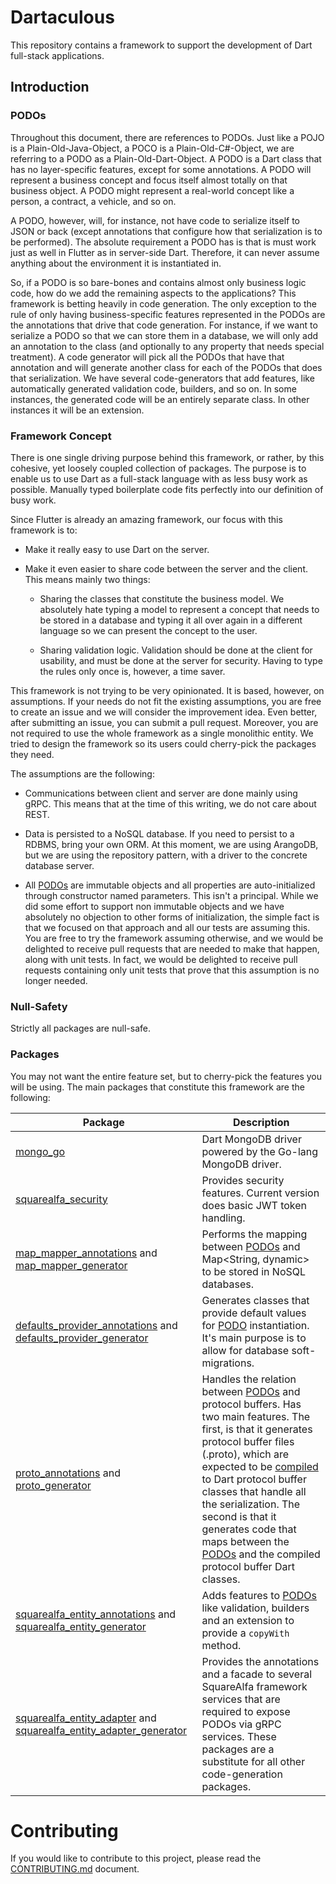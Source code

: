 # Dartaculous
This repository contains a framework to support the development of Dart full-stack applications. 

## Introduction

###  <a name="podos"></a>PODOs

Throughout this document, there are references to PODOs. Just like a POJO is a Plain-Old-Java-Object, a POCO is a Plain-Old-C#-Object, we are referring to a PODO as a Plain-Old-Dart-Object. A PODO is a Dart class that has no layer-specific features, except for some annotations. A PODO will represent a business concept and focus itself almost totally on that business object. A PODO might represent a real-world concept like a person, a contract, a vehicle, and so on. 

A PODO, however, will, for instance, not have code to serialize itself to JSON or back (except annotations that configure how that serialization is to be performed). The absolute requirement a PODO has is that is must work just as well in Flutter as in server-side Dart. Therefore, it can never assume anything about the environment it is instantiated in.

So, if a PODO is so bare-bones and contains almost only business logic code, how do we add the remaining aspects to the applications? This framework is betting heavily in code generation. The only exception to the rule of only having business-specific features represented in the PODOs are the annotations that drive that code generation. For instance, if we want to serialize a PODO so that we can store them in a database, we will only add an annotation to the class (and optionally to any property that needs special treatment). A code generator will pick all the PODOs that have that annotation and will generate another class for each of the PODOs that does that serialization. 
We have several code-generators that add features, like automatically generated validation code, builders, and so on. In some instances, the generated code will be an entirely separate class. In other instances it will be an extension.

### Framework Concept

There is one single driving purpose behind this framework, or rather, by this cohesive, yet loosely coupled collection of packages. The purpose is to enable us to use Dart as a full-stack language with as less busy work as possible. Manually typed boilerplate code fits perfectly into our definition of busy work.

Since Flutter is already an amazing framework, our focus with this framework is to:

- Make it really easy to use Dart on the server.

- Make it even easier to share code between the server and the client. This means mainly two things:

    - Sharing the classes that constitute the business model. We absolutely hate typing a model to represent a concept that needs to be stored in a database and typing it all over again in a different language so we can present the concept to the user.

    - Sharing validation logic. Validation should be done at the client for usability, and must be done at the server for security. Having to type the rules only once is, however, a time saver.

This framework is not trying to be very opinionated. It is based, however, on assumptions. If your needs do not fit the existing assumptions, you are free to create an issue and we will consider the improvement idea. Even better, after submitting an issue, you can submit a pull request. Moreover, you are not required to use the whole framework as a single monolithic entity. We tried to design the framework so its users could cherry-pick the packages they need.

The assumptions are the following:

- Communications between client and server are done mainly using gRPC. This means that at the time of this writing, we do not care about REST.

- Data is persisted to a NoSQL database. If you need to persist to a RDBMS, bring your own ORM. At this moment, we are using ArangoDB, but we are using the repository pattern, with a driver to the concrete database server.

- All [PODOs](#podos) are immutable objects and all properties are auto-initialized through constructor named parameters. This isn't a principal. While we did some effort to support non immutable objects and we have absolutely no objection to other forms of initialization, the simple fact is that we focused on that approach and all our tests are assuming this. You are free to try the framework assuming otherwise, and we would be delighted to receive pull requests that are needed to make that happen, along with unit tests. In fact, we would be delighted to receive pull requests containing only unit tests that prove that this assumption is no longer needed.


### Null-Safety

Strictly all packages are null-safe.


### Packages

You may not want the entire feature set, but to cherry-pick the features you will be using. The main packages that constitute this framework are the following:

| Package | Description |
|---------|-------------|
|[mongo_go](https://pub.dev/packages/mongo_go)|Dart MongoDB driver powered by the Go-lang MongoDB driver.
|[squarealfa_security](https://pub.dev/packages/squarealfa_security)|Provides security features. Current version does basic JWT token handling.
|[map_mapper_annotations](https://pub.dev/packages/map_mapper_annotations) and [map_mapper_generator](https://pub.dev/packages/map_mapper_generator)|Performs the mapping between [PODOs](#podos) and Map<String, dynamic> to be stored in NoSQL databases.
|[defaults_provider_annotations](https://pub.dev/packages/defaults_provider_annotations) and [defaults_provider_generator](https://pub.dev/packages/defaults_provider_generator)|Generates classes that provide default values for [PODO](#podos) instantiation. It's main purpose is to allow for database soft-migrations.
|[proto_annotations](https://pub.dev/packages/proto_annotations) and [proto_generator](https://pub.dev/packages/proto_generator)|Handles the relation between [PODOs](#podos) and protocol buffers. Has two main features. The first, is that it generates protocol buffer files (.proto), which are expected to be [compiled](https://grpc.io/docs/languages/dart/quickstart/) to Dart protocol buffer classes that handle all the serialization. The second is that it generates code that maps between the [PODOs](#podos) and the compiled protocol buffer Dart classes.
|[squarealfa_entity_annotations](https://pub.dev/packages/squarealfa_entity_annotations) and [squarealfa_entity_generator](https://pub.dev/packages/squarealfa_entity_generator)|Adds features to [PODOs](#podos) like validation, builders and an extension to provide a ```copyWith``` method.
|[squarealfa_entity_adapter](https://pub.dev/packages/squarealfa_entity_adapter) and [squarealfa_entity_adapter_generator](https://pub.dev/packages/squarealfa_entity_adapter_generator/admin)|Provides the annotations and a facade to several SquareAlfa framework services that are required to expose PODOs via gRPC services. These packages are a substitute for all other code-generation packages.

# Contributing
If you would like to contribute to this project, please read the [CONTRIBUTING.md](https://gitlab.com/squarealfa/dart_framework/-/blob/main/CONTRIBUTING.md) document.
